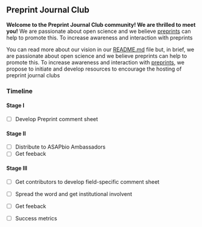 ## Preprint Journal Club

**Welcome to the Preprint Journal Club community! We are thrilled to meet you!** 
We are passionate about open science and we believe [preprints](https://youtu.be/2zMgY8Dx9co) can help to promote this. To increase awareness and interaction with preprints

You can read more about our vision in our [README.md](https://github.com/SamanthaHindle/preprint_JournalClub/blob/master/README.md#preprint_journalclub) file but, in brief, we are passionate about open science and we believe preprints can help to promote this. To increase awareness and interaction with [preprints](https://youtu.be/2zMgY8Dx9co), we propose to initiate and develop resources to encourage the hosting of preprint journal clubs

### Timeline

#### Stage I

- [ ] Develop Preprint comment sheet

#### Stage II

- [ ] Distribute to ASAPbio Ambassadors 
- [ ] Get feeback

#### Stage III

- [ ] Get contributors to develop field-specific comment sheet 
- [ ] Spread the word and get institutional involvent
- [ ] Get feeback
- [ ] Success metrics








